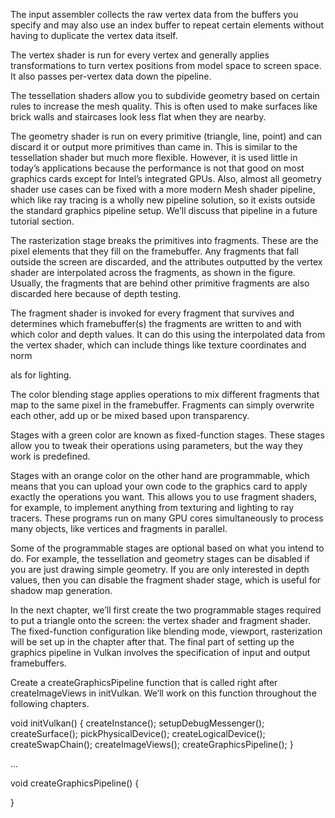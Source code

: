 

The input assembler collects the raw vertex data from the buffers you specify and may also use an index buffer to repeat certain elements without having to duplicate the vertex data itself.

The vertex shader is run for every vertex and generally applies transformations to turn vertex positions from model space to screen space. It also passes per-vertex data down the pipeline.

The tessellation shaders allow you to subdivide geometry based on certain rules to increase the mesh quality. This is often used to make surfaces like brick walls and staircases look less flat when they are nearby.

The geometry shader is run on every primitive (triangle, line, point) and can discard it or output more primitives than came in. This is similar to the tessellation shader but much more flexible. However, it is used little in today’s applications because the performance is not that good on most graphics cards except for Intel’s integrated GPUs. Also, almost all geometry shader use cases can be fixed with a more modern Mesh shader pipeline, which like ray tracing is a wholly new pipeline solution, so it exists outside the standard graphics pipeline setup. We’ll discuss that pipeline in a future tutorial section.

The rasterization stage breaks the primitives into fragments. These are the pixel elements that they fill on the framebuffer. Any fragments that fall outside the screen are discarded, and the attributes outputted by the vertex shader are interpolated across the fragments, as shown in the figure. Usually, the fragments that are behind other primitive fragments are also discarded here because of depth testing.

The fragment shader is invoked for every fragment that survives and determines which framebuffer(s) the fragments are written to and with which color and depth values. It can do this using the interpolated data from the vertex shader, which can include things like texture coordinates and norm

als for lighting.

The color blending stage applies operations to mix different fragments that map to the same pixel in the framebuffer. Fragments can simply overwrite each other, add up or be mixed based upon transparency.

Stages with a green color are known as fixed-function stages. These stages allow you to tweak their operations using parameters, but the way they work is predefined.

Stages with an orange color on the other hand are programmable, which means that you can upload your own code to the graphics card to apply exactly the operations you want. This allows you to use fragment shaders, for example, to implement anything from texturing and lighting to ray tracers. These programs run on many GPU cores simultaneously to process many objects, like vertices and fragments in parallel.



Some of the programmable stages are optional based on what you intend to do. For example, the tessellation and geometry stages can be disabled if you are just drawing simple geometry. If you are only interested in depth values, then you can disable the fragment shader stage, which is useful for shadow map generation.

In the next chapter, we’ll first create the two programmable stages required to put a triangle onto the screen: the vertex shader and fragment shader. The fixed-function configuration like blending mode, viewport, rasterization will be set up in the chapter after that. The final part of setting up the graphics pipeline in Vulkan involves the specification of input and output framebuffers.

Create a createGraphicsPipeline function that is called right after createImageViews in initVulkan. We’ll work on this function throughout the following chapters.

void initVulkan() {
    createInstance();
    setupDebugMessenger();
    createSurface();
    pickPhysicalDevice();
    createLogicalDevice();
    createSwapChain();
    createImageViews();
    createGraphicsPipeline();
}

...

void createGraphicsPipeline() {

}

